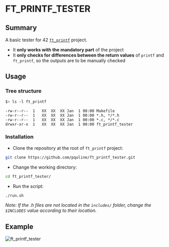 # FT_PRINTF_TESTER

## Summary

A basic tester for 42 [```ft_printf```](https://github.com/pquline/ft_printf) project.</br>
- It **only works with the mandatory part** of the project
- It **only checks for differences between the return values** of ```printf``` and ```ft_printf```, so the outputs are to be manually checked

## Usage

### Tree structure

```bash
$> ls -l ft_printf
```
```text
-rw-r--r--	1	XX	XX	XX Jan  1 00:00	Makefile
-rw-r--r--	1	XX	XX	XX Jan  1 00:00	*.h, */*.h
-rw-r--r--	1	XX	XX	XX Jan  1 00:00	*.c, */*.c
drwxr-xr-x	1	XX	XX	XX Jan  1 00:00	ft_printf_tester
```
### Installation
- Clone the repository at the root of ```ft_printf``` project:
```bash
git clone https://github.com/pquline/ft_printf_tester.git
```
- Change the working directory:
```bash
cd ft_printf_tester/
```
- Run the script:
```bash
./run.sh
```
*Note: If the .h files are not located in the ```ìncludes/``` folder, change the ```$INCLUDES``` value according to their location.*

## Example

![ft_printf_tester](https://github.com/pquline/ft_printf_tester/assets/13948473/96e09a43-d1a9-4808-b712-e179fb1ed9c7)
